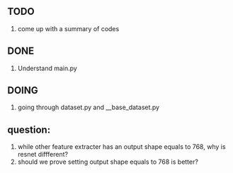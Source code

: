 ## TODO
1. come up with a summary of codes 
## DONE
1. Understand main.py 
## DOING
1. going through dataset.py and __base_dataset.py



## question:
1. while other feature extracter has an output shape equals to 768, why is resnet diffferent? 
2. should we prove setting output shape equals to 768 is better?